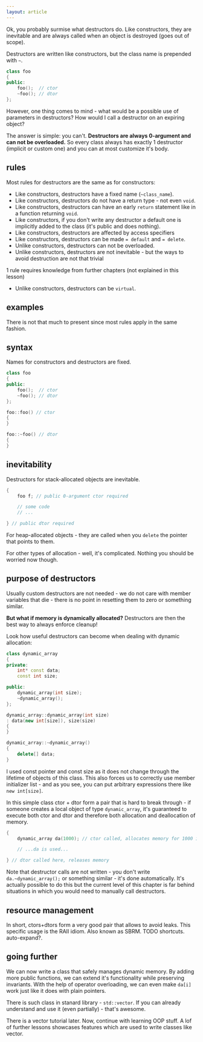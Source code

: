 ```yaml
---
layout: article
---
```


Ok, you probably surmise what destructors do. Like constructors, they are inevitable and are always called when an object is destroyed (goes out of scope).

Destructors are written like constructors, but the class name is prepended with `~`.

```c++
class foo
{
public:
    foo();  // ctor
    ~foo(); // dtor
};
```

However, one thing comes to mind - what would be a possible use of parameters in destructors? How would I call a destructor on an expiring object?

The answer is simple: you can't. **Destructors are always 0-argument and can not be overloaded.** So every class always has exactly 1 destructor (implicit or custom one) and you can at most customize it's body.

## rules

Most rules for destructors are the same as for constructors:

- Like constructors, destructors have a fixed name (`~class_name`).
- Like constructors, destructors do not have a return type - not even `void`.
- Like constructors, destructors can have an early `return` statement like in a function returning `void`.
- Like constructors, if you don't write any destructor a default one is implicitly added to the class (it's public and does nothing).
- Like constructors, destructors are affected by access specifiers
- Like constructors, destructors can be made `= default` and `= delete`.
- Unlike constructors, destructors can not be overloaded.
- Unlike constructors, destructors are not inevitable - but the ways to avoid destruction are not that trivial

1 rule requires knowledge from further chapters (not explained in this lesson)

- Unlike constructors, destructors can be `virtual`.

## examples

There is not that much to present since most rules apply in the same fashion.

## syntax

Names for constructors and destructors are fixed.

```c++
class foo
{
public:
    foo();  // ctor
    ~foo(); // dtor
};

foo::foo() // ctor
{
}

foo::~foo() // dtor
{
}
```

## inevitability

Destructors for stack-allocated objects are inevitable.

```c++
{
    foo f; // public 0-argument ctor required

    // some code
    // ...

} // public dtor required
```

For heap-allocated objects - they are called when you `delete` the pointer that points to them.

For other types of allocation - well, it's complicated. Nothing you should be worried now though.

## purpose of destructors

Usually custom destructors are not needed - we do not care with member variables that die - there is no point in resetting them to zero or something similar.

**But what if memory is dynamically allocated?** Destructors are then the best way to always enforce cleanup!

Look how useful destructors can become when dealing with dynamic allocation:

```c++
class dynamic_array
{
private:
    int* const data;
    const int size;

public:
    dynamic_array(int size);
    ~dynamic_array();
};

dynamic_array::dynamic_array(int size)
: data(new int[size]), size(size)
{
}

dynamic_array::~dynamic_array()
{
    delete[] data;
}
```

I used const pointer and const size as it does not change through the lifetime of objects of this class. This also forces us to correctly use member initializer list - and as you see, you can put arbitrary expressions there like `new int[size]`.

In this simple class ctor + dtor form a pair that is hard to break through - if someone creates a local object of type `dynamic_array`, it's guaranteed to execute both ctor and dtor and therefore both allocation and deallocation of memory.

```c++
{
    dynamic_array da(1000); // ctor called, allocates memory for 1000 integers

    // ...da is used...

} // dtor called here, releases memory
```

Note that destructor calls are not written - you don't write `da.~dynamic_array();` or something similar - it's done automatically. It's actually possible to do this but the current level of this chapter is far behind situations in which you would need to manually call destructors.

## resource management

In short, ctors+dtors form a very good pair that allows to avoid leaks. This specific usage is the RAII idiom. Also known as SBRM. TODO shortcuts. auto-expand?.

## going further

We can now write a class that safely manages dynamic memory. By adding more public functions, we can extend it's functionality while preserving invariants. With the help of operator overloading, we can even make `da[i]` work just like it does with plain pointers.

There is such class in stanard library - `std::vector`. If you can already understand and use it (even partially) - that's awesome.

There is a vector tutorial later. Now, continue with learning OOP stuff. A lof of further lessons showcases features which are used to write classes like vector.
